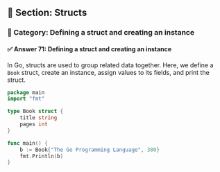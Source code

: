 ## 📘 Section: Structs  
### 🔹 Category: Defining a struct and creating an instance  
#### ✅ Answer 71: Defining a struct and creating an instance

In Go, structs are used to group related data together. Here, we define a `Book` struct, create an instance, assign values to its fields, and print the struct.

```go
package main
import "fmt"

type Book struct {
    title string
    pages int
}

func main() {
    b := Book{"The Go Programming Language", 380}
    fmt.Println(b)
}
```
